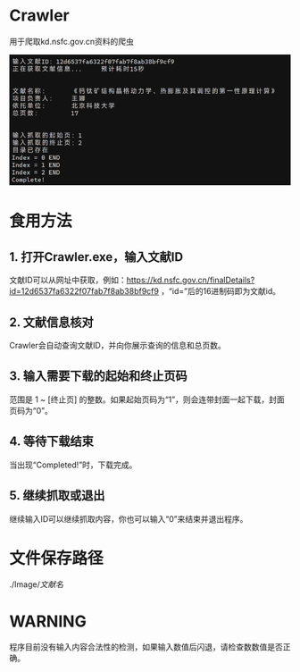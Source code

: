 # Crawler

用于爬取kd.nsfc.gov.cn资料的爬虫

![Image](ScreenShot.png)


# 食用方法

## 1. 打开Crawler.exe，输入文献ID

文献ID可以从网址中获取，例如：https://kd.nsfc.gov.cn/finalDetails?id=12d6537fa6322f07fab7f8ab38bf9cf9 ，“id=”后的16进制码即为文献id。

## 2. 文献信息核对

Crawler会自动查询文献ID，并向你展示查询的信息和总页数。

## 3. 输入需要下载的起始和终止页码

范围是 1 ~ [终止页] 的整数。如果起始页码为“1”，则会连带封面一起下载，封面页码为“0”。

## 4. 等待下载结束

当出现“Completed!”时，下载完成。

## 5. 继续抓取或退出

继续输入ID可以继续抓取内容，你也可以输入“0”来结束并退出程序。


# 文件保存路径

./Image/*文献名*


# WARNING

程序目前没有输入内容合法性的检测，如果输入数值后闪退，请检查数数值是否正确。
